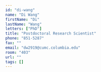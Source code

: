 ```yaml
---
id: "di-wang"
name: "Di Wang"
firstName: "Di"
lastName: "Wang"
letters: ["PhD"]
title: "Postdoctoral Research Scientist"
phone: "851-5287"
fax: ""
email: "dw2919@cumc.columbia.edu"
room: "403"
url: ""
tags: []
---
```

